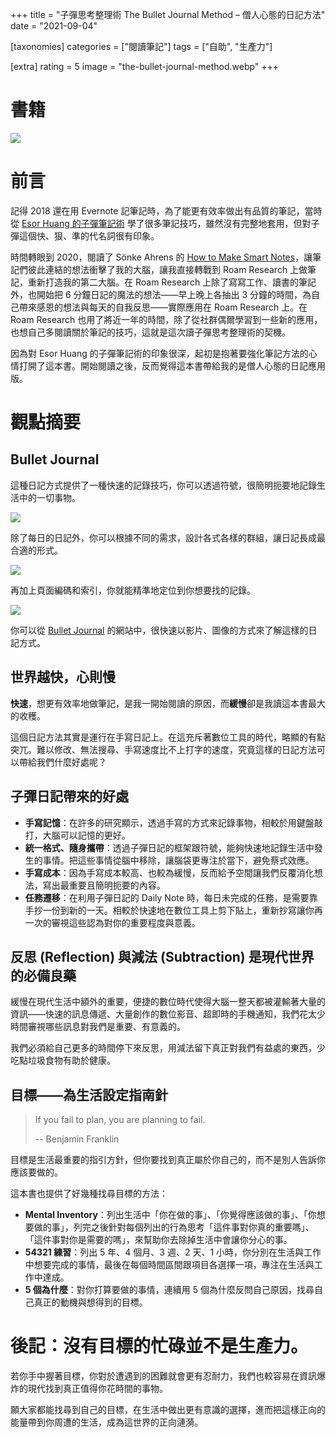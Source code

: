 +++
title = "子彈思考整理術 The Bullet Journal Method – 僧人心態的日記方法"
date = "2021-09-04"

[taxonomies]
categories = ["閱讀筆記"]
tags = ["自助", "生產力"]

[extra]
rating = 5
image = "the-bullet-journal-method.webp"
+++

# 書籍

[![](the-bullet-journal-method.webp)](https://www.goodreads.com/book/show/39071691-the-bullet-journal-method)

# 前言

記得 2018 還在用 Evernote 記筆記時，為了能更有效率做出有品質的筆記，當時從 [Esor Huang 的子彈筆記術](https://www.playpcesor.com/2018/01/evernote-bullet-journal-1.html) 學了很多筆記技巧，雖然沒有完整地套用，但對子彈這個快、狠、準的代名詞很有印象。

時間轉眼到 2020，閱讀了 Sönke Ahrens 的 [How to Make Smart Notes](../how-to-take-smart-notes/)，讓筆記們彼此連結的想法衝擊了我的大腦，讓我直接轉戰到 Roam Research 上做筆記，重新打造我的第二大腦。在 Roam Research 上除了寫寫工作、讀書的筆記外，也開始把 6 分鐘日記的魔法的想法——早上晚上各抽出 3 分鐘的時間，為自己帶來感恩的想法與每天的自我反思——實際應用在 Roam Research 上。在 Roam Research 也用了將近一年的時間，除了從社群偶爾學習到一些新的應用，也想自己多閱讀關於筆記的技巧，這就是這次讀子彈思考整理術的契機。

因為對 Esor Huang 的子彈筆記術的印象很深，起初是抱著要強化筆記方法的心情打開了這本書。開始閱讀之後，反而覺得這本書帶給我的是僧人心態的日記應用版。

# 觀點摘要

## Bullet Journal

這種日記方式提供了一種快速的記錄技巧，你可以透過符號，很簡明扼要地記錄生活中的一切事物。

![](sign.webp)

除了每日的日記外，你可以根據不同的需求，設計各式各樣的群組，讓日記長成最合適的形式。

![](group.webp)

再加上頁面編碼和索引，你就能精準地定位到你想要找的記錄。

![](index.webp)

你可以從 [Bullet Journal](https://bulletjournal.com/pages/learn) 的網站中，很快速以影片、圖像的方式來了解這樣的日記方式。

## 世界越快，心則慢

**快速**，想更有效率地做筆記，是我一開始閱讀的原因，而**緩慢**卻是我讀這本書最大的收穫。

這個日記方法其實是運行在手寫日記上。在這充斥著數位工具的時代，略顯的有點突兀。難以修改、無法搜尋、手寫速度比不上打字的速度，究竟這樣的日記方法可以帶給我們什麼好處呢？

## 子彈日記帶來的好處

* **手寫記憶**：在許多的研究顯示，透過手寫的方式來記錄事物，相較於用鍵盤敲打，大腦可以記憶的更好。
* **統一格式、隨身攜帶**：透過子彈日記的框架跟符號，能夠快速地記錄生活中發生的事情。把這些事情從腦中移除，讓腦袋更專注於當下，避免蔡式效應。
* **手寫成本**：因為手寫成本較高、也較為緩慢，反而給予空間讓我們反覆消化想法，寫出最重要且簡明扼要的內容。
* **任務遷移**：在利用子彈日記的 Daily Note 時，每日未完成的任務，是需要靠手抄一份到新的一天。相較於快速地在數位工具上剪下貼上，重新抄寫讓你再一次的審視這些認為對你的重要程度與意義。

## 反思 (Reflection) 與減法 (Subtraction) 是現代世界的必備良藥

緩慢在現代生活中額外的重要，便捷的數位時代使得大腦一整天都被灌輸著大量的資訊——快速的訊息傳遞、大量創作的數位影音、超即時的手機通知，我們花太少時間審視哪些訊息對我們是重要、有意義的。

我們必須給自己更多的時間停下來反思，用減法留下真正對我們有益處的東西，少吃點垃圾食物有助於健康。

## 目標——為生活設定指南針

> If you fail to plan, you are planning to fail.
>
> -- Benjamin Franklin

目標是生活最重要的指引方針，但你要找到真正屬於你自己的，而不是別人告訴你應該要做的。

這本書也提供了好幾種找尋目標的方法：
* **Mental Inventory**：列出生活中「你在做的事」、「你覺得應該做的事」、「你想要做的事」，列完之後針對每個列出的行為思考「這件事對你真的重要嗎」、「這件事對你是需要的嗎」，來幫助你去除掉生活中會讓你分心的事。
* **54321 練習**：列出 5 年、4 個月、3 週、2 天、1 小時，你分別在生活與工作中想要完成的事情，最後在每個時間區間跟項目各選擇一項，專注在生活與工作中達成。
* **5 個為什麼**：對你打算要做的事情，連續用 5 個為什麼反問自己原因，找尋自己真正的動機與想得到的目標。

# 後記：沒有目標的忙碌並不是生產力。

若你手中握著目標，你對於遭遇到的困難就會更有忍耐力，我們也較容易在資訊爆炸的現代找到真正值得你花時間的事物。

願大家都能找尋到自己的目標，在生活中做出更有意識的選擇，進而把這樣正向的能量帶到你周遭的生活，成為這世界的正向漣漪。
